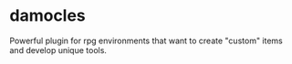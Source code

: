 # damocles

Powerful plugin for rpg environments that want to create "custom" items and develop unique tools.
